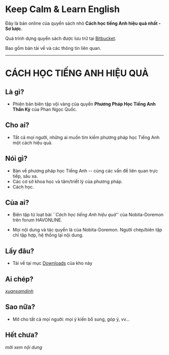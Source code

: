 # Keep Calm & Learn English

Đây là bản online của quyển sách nhỏ **Cách học tiếng Anh hiệu quả nhất - Sơ
lược**.

Quá trình dựng quyển sách được lưu trữ tại
[Bitbucket][3].

Bao gồm bản tải về và các thông tin liên quan.

- - -

# CÁCH HỌC TIẾNG ANH HIỆU QUẢ #

## Là gì? ##

- Phiên bản biên tập vội vàng của quyển **Phương Pháp Học Tiếng Anh Thần Kỳ**
của Phan Ngọc Quốc.

## Cho ai? ##

- Tất cả mọi người, những ai muốn tìm kiếm phương pháp học Tiếng Anh một cách
hiệu quả.

## Nói gì? ##

- Bàn về phương pháp học Tiếng Anh -- cùng các vấn đề liên quan trực tiếp, sâu
xa.
- Các cơ sở khoa học và tâm/triết lý của phương pháp.
- Cách học.

## Của ai? ##

- Biên tập từ loạt bài ``*Cách học tiếng Anh hiệu quả*'' của Nobita-Doremon trên
forum HAVONLINE.

- Mọi nội dung và tác quyền là của Nobita-Doremon. Người chép/biên tập chỉ tập
hợp, hệ thống lại nội dung.

## Lấy đâu? ##

- Tải về tại mục [Downloads][1] của kho này

## Ai chép? ##

[*xuansamdinh*][2]

## Sao nữa? ##

- Mở cho tất cả mọi người: mọi ý kiến bổ sung, góp ý, vv...

## Hết chưa? ##

*mời xem nội dung*

[1]: https://bitbucket.org/xuansamdinh/cach-hoc-tieng-anh-hieu-qua/downloads
[2]: mailto:xuansamdinh.n2i@gmail.com
[3]: https://bitbucket.org/xuansamdinh/cach-hoc-tieng-anh-hieu-qua

